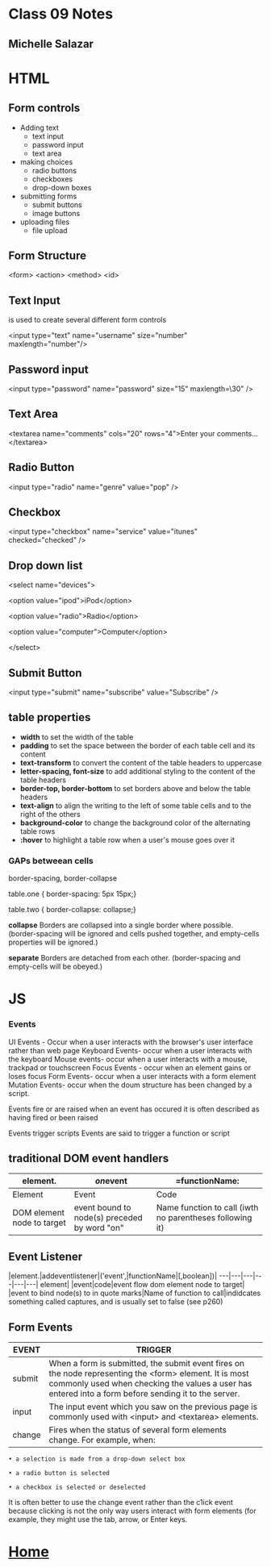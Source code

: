 # Class 09 Notes
## Michelle Salazar

# HTML

## Form controls
* Adding text
    * text input
    * password input
    * text area
* making choices
    * radio buttons
    * checkboxes
    * drop-down boxes
* submitting forms
    * submit buttons
    * image buttons
* uploading files
    * file upload

## Form Structure
\<form>
\<action>
\<method>
\<id>

## Text Input

is used to create several different form controls

\<input type=\"text" name=\"username" size=\"number" maxlength=\"number"\/>

## Password input
\<input type=\"password" name=\"password" size=\"15" maxlength=\30" \/>

## Text Area
\<textarea name=\"comments" cols=\"20" rows=\"4">Enter
your comments...\</textarea>

## Radio Button
\<input type=\"radio" name=\"genre" value=\"pop" \/>

## Checkbox
\<input type=\"checkbox" name=\"service"
value=\"itunes" checked=\"checked" \/>

## Drop down list
\<select name=\"devices">

\<option value=\"ipod">iPod<\/option>

\<option value=\"radio">Radio<\/option> 

\<option value=\"computer">Computer<\/option>

  \</select>

  ## Submit Button
\<input type=\"submit" name=\"subscribe"
value=\"Subscribe" \/>

## table properties
* **width** to set the width of the table
* **padding** to set the space between the border of each table cell and its content
* **text-transform** to convert the content of the table headers to uppercase
* **letter-spacing, font-size**
to add additional styling to the content of the table headers
* **border-top, border-bottom**
to set borders above and below the table headers
* **text-align** to align the writing to the left of some table cells and to the right of the others
* **background-color** to change the background color of the alternating table rows
* **:hover** to highlight a table row when a user's mouse goes over it

### GAPs betweean cells
border-spacing, border-collapse

table.one \{
border-spacing: 5px 15px;}

table.two \{
border-collapse: collapse;}

**collapse**
Borders are collapsed into a single border where possible. (border-spacing will be ignored and cells pushed together, and empty-cells properties will be ignored.)

**separate**
Borders are detached from each other. (border-spacing and empty-cells will be obeyed.)


# JS
### Events 
UI Events - Occur when a user interacts with the browser's user interface rather than web page
Keyboard Events- occur when a user interacts with the keyboard
Mouse events- occur when a user interacts with a mouse, trackpad or touchscreen
Focus Events - occur when an element gains or loses focus
Form Events- occur when a user interacts with a form element
Mutation Events- occur when the doum structure has been changed by a script.

Events fire or are raised
when an event has occured it is often described as having fired or been raised

Events trigger scripts
Events are said to trigger a function or script

## traditional DOM event handlers
|element.|***on***event|\=functionName:|
---|---|---
Element|Event|Code
DOM element node to target|event bound to node(s) preceded by word "on"| Name function to call (iwth no parentheses following it)

## Event Listener
|element.|addeventlistener|('event',|functionName|\[,boolean])|
---|---|---|---|---|---|
element| |event|code|event flow
dom element node to target| |event to bind node(s) to in quote marks|Name of function to call|indidcates something called captures, and is usually set to false (see p260)

## Form Events
|EVENT |TRIGGER|
---|---|
submit | When a form is submitted, the submit event fires on the node representing the \<form> element. It is most commonly used when checking the values a user has entered into a form before sending it to the server. |
|input| The input event which you saw on the previous page is commonly used with \<input> and \<textarea> elements.|
change | Fires when the status of several form elements change. For example, when:
    • a selection is made from a drop-down select box

    • a radio button is selected

    • a checkbox is selected or deselected 
It is often better to use the change event rather than the c1ick event because clicking is not the only way users interact with form elements (for example, they might use the tab, arrow, or Enter keys.



# [Home](https://misalz.github.io/Reading-Notes)